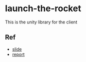 # launch-the-rocket
This is the unity library for the client

## Ref
* [slide](https://docs.google.com/presentation/d/15kz4DP82oAbrvjKt20Z1uMuT2Sa5C0GD/edit#slide=id.p1)
* [report](https://drive.google.com/drive/folders/1ZzCBJOo1a9Ypr_y1yVIoryMCNJ69fFWC)
